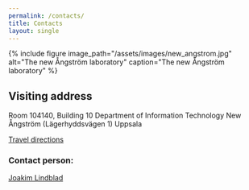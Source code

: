 ```yaml
---
permalink: /contacts/
title: Contacts
layout: single
---
```

{% include figure image_path="/assets/images/new_angstrom.jpg" alt="The new Ångström laboratory" caption="The new Ångström laboratory" %}

## Visiting address
 
Room 104140, Building 10
Department of Information Technology
New Ångström (Lägerhyddsvägen 1)
Uppsala
 
[Travel directions](http://www.it.uu.se/contact)
 
### Contact person:
 
[Joakim Lindblad](https://www.uu.se/en/contact-and-organisation/staff?query=N5-1054)
